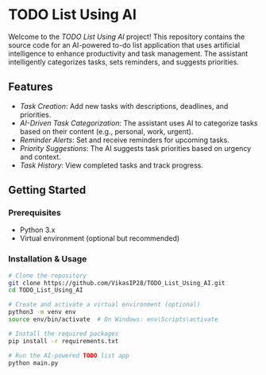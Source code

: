 # TODO List Using AI

Welcome to the *TODO List Using AI* project! This repository contains the source code for an AI-powered to-do list application that uses artificial intelligence to enhance productivity and task management. The assistant intelligently categorizes tasks, sets reminders, and suggests priorities.

## Features

- *Task Creation*: Add new tasks with descriptions, deadlines, and priorities.
- *AI-Driven Task Categorization*: The assistant uses AI to categorize tasks based on their content (e.g., personal, work, urgent).
- *Reminder Alerts*: Set and receive reminders for upcoming tasks.
- *Priority Suggestions*: The AI suggests task priorities based on urgency and context.
- *Task History*: View completed tasks and track progress.

## Getting Started

### Prerequisites

- Python 3.x
- Virtual environment (optional but recommended)

### Installation & Usage

```bash
# Clone the repository
git clone https://github.com/VikasIP28/TODO_List_Using_AI.git
cd TODO_List_Using_AI

# Create and activate a virtual environment (optional)
python3 -m venv env
source env/bin/activate  # On Windows: env\Scripts\activate

# Install the required packages
pip install -r requirements.txt

# Run the AI-powered TODO list app
python main.py
